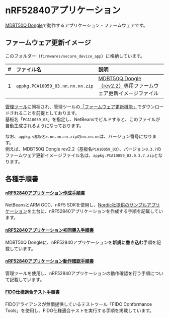 # nRF52840アプリケーション

[MDBT50Q Dongle](../../../FIDO2Device/MDBT50Q_Dongle/README.md)で動作するアプリケーション・ファームウェアです。

## ファームウェア更新イメージ

このフォルダー（`firmwares/secure_device_app`）に格納しています。

| # |ファイル名 |説明 |
|:-:|:-|:-|
|1|`appkg.PCA10059_03.nn.nn.nn.zip`|[MDBT50Q Dongle（rev2.2）](../../../FIDO2Device/MDBT50Q_Dongle/pcb_rev2_2/README.md)専用ファームウェア更新イメージファイル|

[管理ツール](../../../MaintenanceTool)に同梱され、管理ツールの[「ファームウェア更新機能」](../../../MaintenanceTool/macOSApp/UPDATEFIRMWARE.md)でダウンロードされることを前提としております。<br>
基板名「`PCA10059_03`」を指定し、NetBeansでビルドすると、このファイルが自動生成されるようになっております。

なお、`appkg.<基板名>.nn.nn.nn.zip`の`nn.nn.nn`は、バージョン番号になります。<br>
例えば、MDBT50Q Dongle rev2.2（基板名`PCA10059_03`）、バージョン`0.3.7`のファームウェア更新イメージファイル名は、`appkg.PCA10059_03.0.3.7.zip`となります。

## 各種手順書

#### [nRF52840アプリケーション作成手順書](../../../nRF52840_app/firmwares/secure_device_app/BUILDAPP.md)
NetBeansとARM GCC、nRF5 SDKを使用し、[Nordic社提供のサンプルアプリケーション](https://infocenter.nordicsemi.com/topic/sdk_nrf5_v17.1.0/ble_sdk_app_hrs.html)を土台に、nRF52840アプリケーションを作成する手順を記載しています。

#### [nRF52840アプリケーション初回導入手順書](../../../nRF52840_app/firmwares/secure_device_app/WRITEAPP.md)
MDBT50Q Dongleに、nRF52840アプリケーションを<b>新規に書き込む</b>手順を記載しています。

#### [nRF52840アプリケーション動作確認手順書](../../../nRF52840_app/firmwares/secure_device_app/TESTAPP.md)
管理ツールを使用し、nRF52840アプリケーションの動作確認を行う手順について記載しています。

#### [FIDO仕様適合テスト手順書](../../../FIDO2Device/CONFORMANCE.md)
FIDOアライアンスが無償提供しているテストツール「FIDO Conformance Tools」を使用し、FIDO仕様適合テストを実行する手順を掲載しています。
